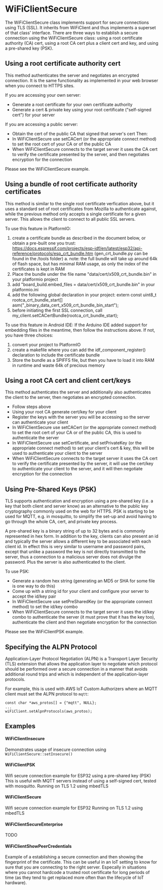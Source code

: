 WiFiClientSecure
================

The WiFiClientSecure class implements support for secure connections using TLS (SSL).
It inherits from WiFiClient and thus implements a superset of that class' interface.
There are three ways to establish a secure connection using the WiFiClientSecure class:
using a root certificate authority (CA) cert, using a root CA cert plus a client cert and key,
and using a pre-shared key (PSK).

Using a root certificate authority cert
---------------------------------------
This method authenticates the server and negotiates an encrypted connection.
It is the same functionality as implemented in your web browser when you connect to HTTPS sites.

If you are accessing your own server:
- Generate a root certificate for your own certificate authority
- Generate a cert & private key using your root certificate ("self-signed cert") for your server

If you are accessing a public server:
- Obtain the cert of the public CA that signed that server's cert
Then:
- In WiFiClientSecure use setCACert (or the appropriate connect method) to set the root cert of your
  CA or of the public CA
- When WiFiClientSecure connects to the target server it uses the CA cert to verify the certificate
  presented by the server, and then negotiates encryption for the connection

Please see the WiFiClientSecure example.

Using a bundle of root certificate authority certificates 
---------------------------------------------------------
This method is similar to the single root certificate verfication above, but it uses a standard set of 
root certificates from Mozilla to authenticate against, while the previous method only accepts a single 
certificate for a given server. This allows the client to connect to all public SSL servers.

To use this feature in PlatformIO:
1. create a certificate bundle as described in the document below, or obtain a pre-built one you trust:
https://docs.espressif.com/projects/esp-idf/en/latest/esp32/api-reference/protocols/esp_crt_bundle.htm 
(gen_crt_bundle.py can be found in the /tools folder)
   a. note: the full bundle will take up around 64k of flash space, but has minimal RAM usage, as only
      the index of the certificates is kept in RAM
2. Place the bundle under the file name "data/cert/x509_crt_bundle.bin" in your platformio project
3. add "board_build.embed_files = data/cert/x509_crt_bundle.bin" in your platformio.ini
4. add the following global declaration in your project:
   extern const uint8_t rootca_crt_bundle_start[] asm("_binary_data_cert_x509_crt_bundle_bin_start");
5. before initiating the first SSL connection, call
   my_client.setCACertBundle(rootca_crt_bundle_start);

To use this feature in Android IDE:
If the Arduino IDE added support for embedding files in the meantime, then follow the instructions above.
If not, you have three choices:
1. convert your project to PlatformIO
2. create a makefile where you can add the idf_component_register() declaration to include the certificate bundle
3. Store the bundle as a SPIFFS file, but then you have to load it into RAM in runtime and waste 64k of precious memory

Using a root CA cert and client cert/keys
-----------------------------------------
This method authenticates the server and additionally also authenticates
the client to the server, then negotiates an encrypted connection.

- Follow steps above
- Using your root CA generate cert/key for your client
- Register the keys with the server you will be accessing so the server can authenticate your client
- In WiFiClientSecure use setCACert (or the appropriate connect method) to set the root cert of your
  CA or of the public CA, this is used to authenticate the server
- In WiFiClientSecure use setCertificate, and setPrivateKey (or the appropriate connect method) to
  set your client's cert & key, this will be used to authenticate your client to the server
- When WiFiClientSecure connects to the target server it uses the CA cert to verify the certificate
  presented by the server, it will use the cert/key to authenticate your client to the server, and
  it will then negotiate encryption for the connection

Using Pre-Shared Keys (PSK)
---------------------------

TLS supports authentication and encryption using a pre-shared key (i.e. a key that both client and
server know) as an alternative to the public key cryptography commonly used on the web for HTTPS.
PSK is starting to be used for MQTT, e.g. in mosquitto, to simplify the set-up and avoid having to
go through the whole CA, cert, and private key process.

A pre-shared key is a binary string of up to 32 bytes and is commonly represented in hex form. In
addition to the key, clients can also present an id and typically the server allows a different key
to be associated with each client id. In effect this is very similar to username and password pairs,
except that unlike a password the key is not directly transmitted to the server, thus a connection to a
malicious server does not divulge the password. Plus the server is also authenticated to the client.

To use PSK:
- Generate a random hex string (generating an MD5 or SHA for some file is one way to do this)
- Come up with a string id for your client and configure your server to accept the id/key pair
- In WiFiClientSecure use setPreSharedKey (or the appropriate connect method) to
  set the id/key combo
- When WiFiClientSecure connects to the target server it uses the id/key combo to authenticate the
  server (it must prove that it has the key too), authenticate the client and then negotiate
  encryption for the connection

Please see the WiFiClientPSK example.

Specifying the ALPN Protocol
----------------------------

Application-Layer Protocol Negotiation (ALPN) is a Transport Layer Security (TLS) extension that allows 
the application layer to negotiate which protocol should be performed over a secure connection in a manner 
that avoids additional round trips and which is independent of the application-layer protocols.

For example, this is used with AWS IoT Custom Authorizers where an MQTT client must set the ALPN protocol to ```mqtt```: 

```
const char *aws_protos[] = {"mqtt", NULL};
...
wiFiClient.setAlpnProtocols(aws_protos);
```

Examples
--------
#### WiFiClientInsecure
Demonstrates usage of insecure connection using `WiFiClientSecure::setInsecure()`
#### WiFiClientPSK
Wifi secure connection example for ESP32 using a pre-shared key (PSK)
This is useful with MQTT servers instead of using a self-signed cert, tested with mosquitto.
Running on TLS 1.2 using mbedTLS
#### WiFiClientSecure
Wifi secure connection example for ESP32
Running on TLS 1.2 using mbedTLS
#### WiFiClientSecureEnterprise
TODO
#### WiFiClientShowPeerCredentials
Example of a establishing a secure connection and then
showing the fingerprint of the certificate. This can
be useful in an IoT setting to know for sure that you
are connecting to the right server. Especally in
situations where you cannot hardcode a trusted root
certificate for long periods of time (as they tend to
get replaced more often than the lifecycle of IoT
hardware).